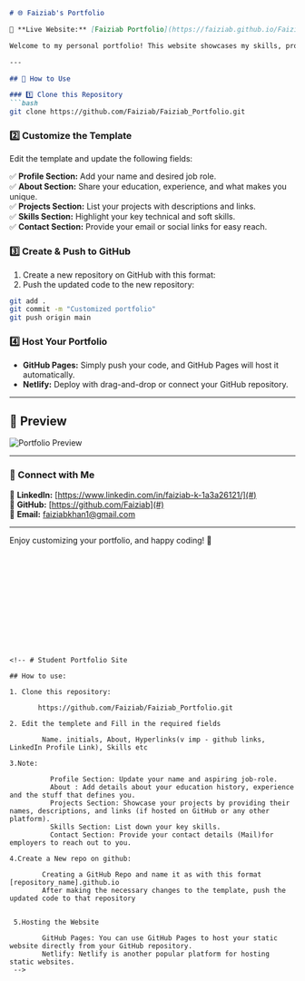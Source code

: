 
```md
# 🌐 Faiziab's Portfolio

🚀 **Live Website:** [Faiziab Portfolio](https://faiziab.github.io/Faiziab_Portfolio/)  

Welcome to my personal portfolio! This website showcases my skills, projects, and experience in a visually engaging way. Feel free to explore and connect with me.  

---

## 📌 How to Use  

### 1️⃣ Clone this Repository  
```bash
git clone https://github.com/Faiziab/Faiziab_Portfolio.git
```

### 2️⃣ Customize the Template  
Edit the template and update the following fields:  

✅ **Profile Section:** Add your name and desired job role.  
✅ **About Section:** Share your education, experience, and what makes you unique.  
✅ **Projects Section:** List your projects with descriptions and links.  
✅ **Skills Section:** Highlight your key technical and soft skills.  
✅ **Contact Section:** Provide your email or social links for easy reach.  

### 3️⃣ Create & Push to GitHub  
1. Create a new repository on GitHub with this format:  
2. Push the updated code to the new repository:  
```bash
git add .
git commit -m "Customized portfolio"
git push origin main
```

### 4️⃣ Host Your Portfolio  
- **GitHub Pages:** Simply push your code, and GitHub Pages will host it automatically.  
- **Netlify:** Deploy with drag-and-drop or connect your GitHub repository.  

---

## 🎨 Preview  
![Portfolio Preview](https://via.placeholder.com/1200x600?text=Your+Portfolio+Screenshot)

---

### 🌟 Connect with Me  
💼 **LinkedIn:** [https://www.linkedin.com/in/faiziab-k-1a3a26121/](#)  
📂 **GitHub:** [https://github.com/Faiziab](#)  
📧 **Email:** faiziabkhan1@gmail.com  

---

Enjoy customizing your portfolio, and happy coding! 🚀  
```













<!-- # Student Portfolio Site

## How to use:

1. Clone this repository:
    
       https://github.com/Faiziab/Faiziab_Portfolio.git

2. Edit the templete and Fill in the required fields 

        Name. initials, About, Hyperlinks(v imp - github links, LinkedIn Profile Link), Skills etc

3.Note:
  
          Profile Section: Update your name and aspiring job-role.
          About : Add details about your education history, experience and the stuff that defines you.
          Projects Section: Showcase your projects by providing their names, descriptions, and links (if hosted on GitHub or any other platform).
          Skills Section: List down your key skills.
          Contact Section: Provide your contact details (Mail)for employers to reach out to you.

4.Create a New repo on github:
  
        Creating a GitHub Repo and name it as with this format [repository_name].github.io 
        After making the necessary changes to the template, push the updated code to that repository


 5.Hosting the Website
    
        GitHub Pages: You can use GitHub Pages to host your static website directly from your GitHub repository. 
        Netlify: Netlify is another popular platform for hosting static websites.
 -->
